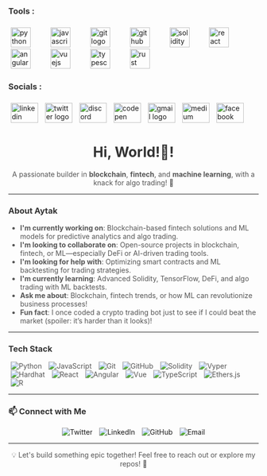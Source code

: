 


<h3 align="left">Tools :</h3>

###

<div align="left">
  <img src="https://cdn.jsdelivr.net/gh/devicons/devicon/icons/python/python-original.svg" height="40" alt="python logo"  />
  <img width="12" />
  <img src="https://cdn.jsdelivr.net/gh/devicons/devicon/icons/javascript/javascript-original.svg" height="40" alt="javascript logo"  />
  <img width="12" />
  <img src="https://cdn.jsdelivr.net/gh/devicons/devicon/icons/git/git-original.svg" height="40" alt="git logo"  />
  <img width="12" />
  <img src="https://cdn.jsdelivr.net/gh/devicons/devicon/icons/github/github-original.svg" height="40" alt="github logo"  />
  <img width="12" />
  <img src="https://cdn.jsdelivr.net/gh/devicons/devicon/icons/solidity/solidity-original.svg" height="40" alt="solidity logo"  />
  <img width="12" />
  <img src="https://cdn.jsdelivr.net/gh/devicons/devicon/icons/react/react-original.svg" height="40" alt="react logo"  />
  <img width="12" />
  <img src="https://cdn.jsdelivr.net/gh/devicons/devicon/icons/angularjs/angularjs-original.svg" height="40" alt="angularjs logo"  />
  <img width="12" />
  <img src="https://cdn.jsdelivr.net/gh/devicons/devicon/icons/vuejs/vuejs-original.svg" height="40" alt="vuejs logo"  />
  <img width="12" />
  <img src="https://cdn.jsdelivr.net/gh/devicons/devicon/icons/typescript/typescript-original.svg" height="40" alt="typescript logo"  />
  <img width="12" />
  <img src="https://cdn.jsdelivr.net/gh/devicons/devicon/icons/rust/rust-original.svg" height="40" alt="rust logo"  />
</div>

###

<h3 align="left">Socials :</h3>

###

<div align="left">
  <img src="https://raw.githubusercontent.com/maurodesouza/profile-readme-generator/master/src/assets/icons/social/linkedin/default.svg" width="55" height="40" alt="linkedin logo"  />
  <img src="https://raw.githubusercontent.com/maurodesouza/profile-readme-generator/master/src/assets/icons/social/twitter/default.svg" width="55" height="40" alt="twitter logo"  />
  <img src="https://raw.githubusercontent.com/maurodesouza/profile-readme-generator/master/src/assets/icons/social/discord/default.svg" width="55" height="40" alt="discord logo"  />
  <img src="https://raw.githubusercontent.com/maurodesouza/profile-readme-generator/master/src/assets/icons/social/codepen/default.svg" width="55" height="40" alt="codepen logo"  />
  <img src="https://raw.githubusercontent.com/maurodesouza/profile-readme-generator/master/src/assets/icons/social/gmail/default.svg" width="55" height="40" alt="gmail logo"  />
  <img src="https://raw.githubusercontent.com/maurodesouza/profile-readme-generator/master/src/assets/icons/social/medium/default.svg" width="55" height="40" alt="medium logo"  />
  <img src="https://raw.githubusercontent.com/maurodesouza/profile-readme-generator/master/src/assets/icons/social/facebook/default.svg" width="55" height="40" alt="facebook logo"  />
</div>

###

<div align="center">
  <h1>Hi, World!👀!</h1>
  <p>A passionate builder in <strong>blockchain</strong>, <strong>fintech</strong>, and <strong>machine learning</strong>, with a knack for algo trading! 🚀</p>
</div>

---

### About Aytak
-  **I'm currently working on**: Blockchain-based fintech solutions and ML models for predictive analytics and algo trading.  
-  **I'm looking to collaborate on**: Open-source projects in blockchain, fintech, or ML—especially DeFi or AI-driven trading tools.  
-  **I'm looking for help with**: Optimizing smart contracts and ML backtesting for trading strategies.  
-  **I'm currently learning**: Advanced Solidity, TensorFlow, DeFi, and algo trading with ML backtests.  
-  **Ask me about**: Blockchain, fintech trends, or how ML can revolutionize business processes!    
-  **Fun fact**: I once coded a crypto trading bot just to see if I could beat the market (spoiler: it’s harder than it looks)!

---

###  Tech Stack
![Python](https://img.shields.io/badge/Python-%2314354C.svg?style=flat&logo=python&logoColor=white)
![JavaScript](https://img.shields.io/badge/JavaScript-%23F7DF1E.svg?style=flat&logo=javascript&logoColor=black)
![Git](https://img.shields.io/badge/Git-%23F05033.svg?style=flat&logo=git&logoColor=white)
![GitHub](https://img.shields.io/badge/GitHub-%23121011.svg?style=flat&logo=github&logoColor=white)
![Solidity](https://img.shields.io/badge/Solidity-%23363636.svg?style=flat&logo=solidity&logoColor=white)
![Vyper](https://img.shields.io/badge/Vyper-%23000000.svg?style=flat&logo=vyper&logoColor=white)
![Hardhat](https://img.shields.io/badge/Hardhat-%23F5A800.svg?style=flat&logo=hardhat&logoColor=black)
![React](https://img.shields.io/badge/React-%2320232a.svg?style=flat&logo=react&logoColor=%2361DAFB)
![Angular](https://img.shields.io/badge/Angular-%23DD0031.svg?style=flat&logo=angular&logoColor=white)
![Vue](https://img.shields.io/badge/Vue.js-%2335495e.svg?style=flat&logo=vue.js&logoColor=%234FC08D)
![TypeScript](https://img.shields.io/badge/TypeScript-%23007ACC.svg?style=flat&logo=typescript&logoColor=white)
![Ethers.js](https://img.shields.io/badge/Ethers.js-%23363636.svg?style=flat&logo=ethers&logoColor=white)
![R](https://img.shields.io/badge/R-%23276DC3.svg?style=flat&logo=r&logoColor=white)

---

### 📫 Connect with Me
<div align="center">
  <a href="https://twitter.com/yourusername" target="_blank">
    <img src="https://img.shields.io/badge/Twitter-%231DA1F2.svg?style=flat&logo=twitter&logoColor=white" alt="Twitter" />
  </a>
  <a href="https://linkedin.com/in/yourusername" target="_blank">
    <img src="https://img.shields.io/badge/LinkedIn-%230077B5.svg?style=flat&logo=linkedin&logoColor=white" alt="LinkedIn" />
  </a>
  <a href="https://github.com/yourusername" target="_blank">
    <img src="https://img.shields.io/badge/GitHub-%23121011.svg?style=flat&logo=github&logoColor=white" alt="GitHub" />
  </a>
  <a href="mailto:your.email@example.com">
    <img src="https://img.shields.io/badge/Email-%23D14836.svg?style=flat&logo=gmail&logoColor=white" alt="Email" />
  </a>
</div>

---

<div align="center">
  <p>💡 Let's build something epic together! Feel free to reach out or explore my repos! 🚀</p>
</div>

<style>
  h1, h3 {
    color: #333;
  }
  p, li {
    color: #555;
  }
  a {
    text-decoration: none;
  }
  img {
    margin: 0 5px;
  }
</style>
